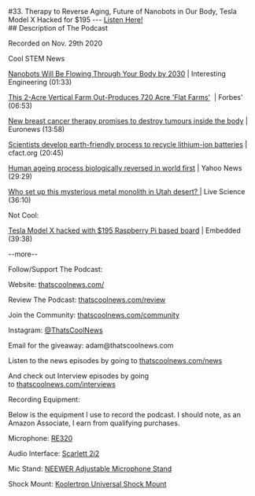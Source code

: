 #33. Therapy to Reverse Aging, Future of Nanobots in Our Body, Tesla Model X Hacked for $195
        ---
        [Listen Here!](https://thatscoolnews.podbean.com/e/33-therapy-to-reverse-aging-future-of-nanobots-in-our-body-tesla-model-x-hacked-for-195/) \
        ## Description of The Podcast
        <p style="text-align:left;">Recorded on Nov. 29th 2020</p>

Cool STEM News
<p style="text-align:left;"><a href='https://interestingengineering.com/nanobots-will-be-flowing-through-your-body-by-2030'>Nanobots Will Be Flowing Through Your Body by 2030</a> | Interesting Engineering (01:33)</p>

<p style="text-align:left;"><a href='https://www.forbes.com/sites/johnkoetsier/2020/11/20/this-2-acre-vertical-farm-out-produces-750-acre-flat-farms'>This 2-Acre Vertical Farm Out-Produces 720 Acre 'Flat Farms'</a>  | Forbes' (06:53)</p>

<p style="text-align:left;"><a href='https://www.euronews.com/2020/11/23/new-cancer-therapy-promises-to-destroy-tumours-inside-the-body'>New breast cancer therapy promises to destroy tumours inside the body</a> | Euronews (13:58)</p>

<p style="text-align:left;"><a href='https://www.cfact.org/2020/11/22/scientists-develop-earth-friendly-process-to-recycle-lithium-ion-batteries/'>Scientists develop earth-friendly process to recycle lithium-ion batteries</a> | cfact.org (20:45)</p>

<p style="text-align:left;"><a href='https://www.yahoo.com/news/human-ageing-process-biologically-reversed-153921785.html'>Human ageing process biologically reversed in world first</a> | Yahoo News (29:29)</p>

<p style="text-align:left;"><a href='https://www.livescience.com/mysterious-monolith-in-utah-desert.html'>Who set up this mysterious metal monolith in Utah desert? </a>| Live Science (36:10)</p>

Not Cool:
<p style="text-align:left;"><a href='https://www.embedded.com/tesla-model-x-hacked-with-195-raspberry-pi-based-board/'>Tesla Model X hacked with $195 Raspberry Pi based board</a> | Embedded (39:38)

</p>

<p style="text-align:left;">--more--</p>

Follow/Support The Podcast:
<p style="text-align:left;">Website: <a href='https://thatscoolnews.com/'>thatscoolnews.com/</a></p>

<p style="text-align:left;">Review The Podcast: <a href='https://thatscoolnews.com/review/'>thatscoolnews.com/review</a></p>

<p style="text-align:left;">Join the Community: <a href='https://httpsthatscoolnews.com'>thatscoolnews.com/community</a></p>

<p style="text-align:left;">Instagram: <a href='https://www.instagram.com/thatscoolnews/'>@ThatsCoolNews</a></p>

<p style="text-align:left;">Email for the giveaway: adam@thatscoolnews.com</p>

<p style="text-align:left;">Listen to the news episodes by going to <a href='https://thatscoolnews.com/news/'>thatscoolnews.com/news</a></p>

<p style="text-align:left;">And check out Interview episodes by going to <a href='https://thatscoolnews.com/interviews/'>thatscoolnews.com/interviews</a></p>

Recording Equipment:
<p style="text-align:left;">Below is the equipment I use to record the podcast. I should note, as an Amazon Associate, I earn from qualifying purchases.</p>

<p style="text-align:left;">Microphone: <a href='https://amzn.to/3nFvGuM'>RE320</a></p>

<p style="text-align:left;">Audio Interface: <a href='https://amzn.to/30XxsNV'>Scarlett 2i2</a></p>

<p style="text-align:left;">Mic Stand: <a href='https://amzn.to/3nEUMtD'>NEEWER Adjustable Microphone Stand</a></p>

<p style="text-align:left;">Shock Mount: <a href='https://amzn.to/3lAw0Jb'>Koolertron Universal Shock Mount</a></p>
